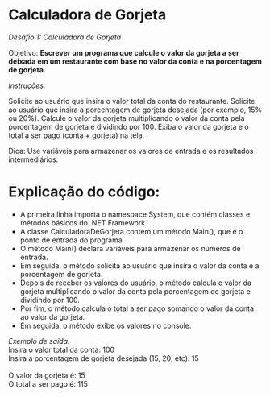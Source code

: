 # Calculadora de Gorjeta

*Desafio 1: Calculadora de Gorjeta*

Objetivo: **Escrever um programa que calcule o valor da gorjeta a ser deixada em um 
restaurante com base no valor da conta e na porcentagem de gorjeta.**

*Instruções:*

Solicite ao usuário que insira o valor total da conta do restaurante.
Solicite ao usuário que insira a porcentagem de gorjeta desejada 
(por exemplo, 15% ou 20%).
Calcule o valor da gorjeta multiplicando o valor da conta pela porcentagem de gorjeta 
e dividindo por 100.
Exiba o valor da gorjeta e o total a ser pago (conta + gorjeta) na tela.

Dica: Use variáveis para armazenar os valores de entrada e os resultados intermediários.


# Explicação do código:

- A primeira linha importa o namespace System, que contém classes e métodos básicos do .NET Framework.<br/>
- A classe CalculadoraDeGorjeta contém um método Main(), que é o ponto de entrada do programa.<br/>
- O método Main() declara variáveis para armazenar os números de entrada.<br/>
- Em seguida, o método solicita ao usuário que insira o valor da conta e a porcentagem de gorjeta.<br/>
- Depois de receber os valores do usuário, o método calcula o valor da gorjeta multiplicando o valor da conta pela porcentagem de gorjeta e dividindo por 100.<br/>
- Por fim, o método calcula o total a ser pago somando o valor da conta ao valor da gorjeta.<br/>
- Em seguida, o método exibe os valores no console.<br/>

*Exemplo de saída:*<br/>
Insira o valor total da conta: 100<br/>
Insira a porcentagem de gorjeta desejada (15, 20, etc): 15<br/>
<br/>
O valor da gorjeta é: 15<br/>
O total a ser pago é: 115<br/>

